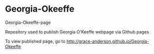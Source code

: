 # Georgia-Okeeffe
Georgia-Okeeffe-page

Repository used to publish Georgia O'Keeffe webpage via Github pages

To view published page, go to http://grace-anderson.github.io/Georgia-Okeeffe
